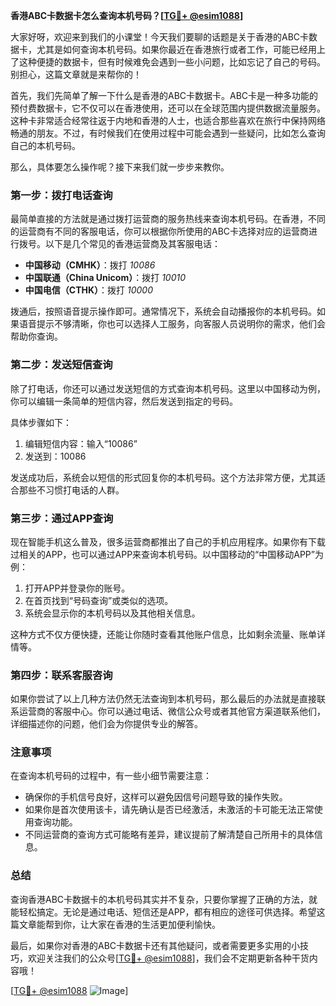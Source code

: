 **香港ABC卡数据卡怎么查询本机号码？[[TG💪+ @esim1088](https://t.me/s/esim1088)]**

大家好呀，欢迎来到我们的小课堂！今天我们要聊的话题是关于香港的ABC卡数据卡，尤其是如何查询本机号码。如果你最近在香港旅行或者工作，可能已经用上了这种便捷的数据卡，但有时候难免会遇到一些小问题，比如忘记了自己的号码。别担心，这篇文章就是来帮你的！

首先，我们先简单了解一下什么是香港的ABC卡数据卡。ABC卡是一种多功能的预付费数据卡，它不仅可以在香港使用，还可以在全球范围内提供数据流量服务。这种卡非常适合经常往返于内地和香港的人士，也适合那些喜欢在旅行中保持网络畅通的朋友。不过，有时候我们在使用过程中可能会遇到一些疑问，比如怎么查询自己的本机号码。

那么，具体要怎么操作呢？接下来我们就一步步来教你。

### **第一步：拨打电话查询**

最简单直接的方法就是通过拨打运营商的服务热线来查询本机号码。在香港，不同的运营商有不同的客服电话，你可以根据你所使用的ABC卡选择对应的运营商进行拨号。以下是几个常见的香港运营商及其客服电话：

- **中国移动（CMHK）**：拨打 *10086*
- **中国联通（China Unicom）**：拨打 *10010*
- **中国电信（CTHK）**：拨打 *10000*

拨通后，按照语音提示操作即可。通常情况下，系统会自动播报你的本机号码。如果语音提示不够清晰，你也可以选择人工服务，向客服人员说明你的需求，他们会帮助你查询。

### **第二步：发送短信查询**

除了打电话，你还可以通过发送短信的方式查询本机号码。这里以中国移动为例，你可以编辑一条简单的短信内容，然后发送到指定的号码。

具体步骤如下：
1. 编辑短信内容：输入“10086”
2. 发送到：10086

发送成功后，系统会以短信的形式回复你的本机号码。这个方法非常方便，尤其适合那些不习惯打电话的人群。

### **第三步：通过APP查询**

现在智能手机这么普及，很多运营商都推出了自己的手机应用程序。如果你有下载过相关的APP，也可以通过APP来查询本机号码。以中国移动的“中国移动APP”为例：

1. 打开APP并登录你的账号。
2. 在首页找到“号码查询”或类似的选项。
3. 系统会显示你的本机号码以及其他相关信息。

这种方式不仅方便快捷，还能让你随时查看其他账户信息，比如剩余流量、账单详情等。

### **第四步：联系客服咨询**

如果你尝试了以上几种方法仍然无法查询到本机号码，那么最后的办法就是直接联系运营商的客服中心。你可以通过电话、微信公众号或者其他官方渠道联系他们，详细描述你的问题，他们会为你提供专业的解答。

### **注意事项**

在查询本机号码的过程中，有一些小细节需要注意：
- 确保你的手机信号良好，这样可以避免因信号问题导致的操作失败。
- 如果你是首次使用该卡，请先确认是否已经激活，未激活的卡可能无法正常使用查询功能。
- 不同运营商的查询方式可能略有差异，建议提前了解清楚自己所用卡的具体信息。

### **总结**

查询香港ABC卡数据卡的本机号码其实并不复杂，只要你掌握了正确的方法，就能轻松搞定。无论是通过电话、短信还是APP，都有相应的途径可供选择。希望这篇文章能帮到你，让大家在香港的生活更加便利愉快。

最后，如果你对香港的ABC卡数据卡还有其他疑问，或者需要更多实用的小技巧，欢迎关注我们的公众号[[TG💪+ @esim1088](https://t.me/s/esim1088)]，我们会不定期更新各种干货内容哦！

[[TG💪+ @esim1088](https://t.me/s/esim1088) ![Image](https://i.postimg.cc/4NQfJmqS/Snipaste-2025-05-13-00-14-12.png)]